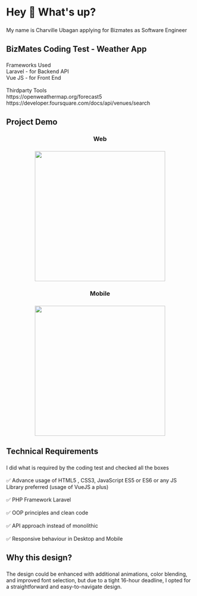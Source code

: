 <h1 align="left">Hey 👋 What's up?</h1>

###

<p align="left">My name is Charville Ubagan applying for Bizmates as Software Engineer</p>

###

<h2 align="left">BizMates Coding Test - Weather App</h2>

###

<p align="left">Frameworks Used<br>Laravel - for Backend API<br>Vue JS - for Front End<br><br>Thirdparty Tools<br>https://openweathermap.org/forecast5<br>https://developer.foursquare.com/docs/api/venues/search</p>

###

<h2 align="left">Project Demo</h2>

###

<h3 align="center">Web</h3>

###

<div align="center">
  <img height="350" src="https://i.giphy.com/media/v1.Y2lkPTc5MGI3NjExeGRpN29mdDlkN2dtMHQ5aGVwMHJ5NDFpbHplcWFkd2QyNTFsemxmbyZlcD12MV9pbnRlcm5hbF9naWZfYnlfaWQmY3Q9Zw/a3isCKekundkBWWRHd/giphy.gif"  />
</div>

###

<h3 align="center">Mobile</h3>

###

<div align="center">
  <img height="350" src="https://i.giphy.com/media/v1.Y2lkPTc5MGI3NjExNWdtdTBpMjA5amN0azFteTYwbXdqcDVweTAxY3RxcXFnb2J4M2FncSZlcD12MV9pbnRlcm5hbF9naWZfYnlfaWQmY3Q9Zw"  />
</div>

###

<h2 align="left">Technical Requirements</h2>

###

<p align="left">I did what is required by the coding test and checked all the boxes<br><br>✅ Advance usage of HTML5 , CSS3, JavaScript ES5 or ES6 or any JS Library preferred (usage of VueJS a plus)<br><br>✅ PHP Framework Laravel<br><br>✅ OOP principles and clean code<br><br>✅ API approach instead of monolithic<br><br>✅ Responsive behaviour in Desktop and Mobile</p>

###

<h2 align="left">Why this design?</h2>

###

<p align="left">The design could be enhanced with additional animations, color blending, and improved font selection, but due to a tight 16-hour deadline, I opted for a straightforward and easy-to-navigate design.</p>

###